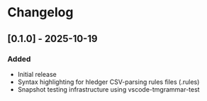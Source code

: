 # Changelog


## [0.1.0] - 2025-10-19

### Added

- Initial release
- Syntax highlighting for hledger CSV-parsing rules files (.rules)
- Snapshot testing infrastructure using vscode-tmgrammar-test
